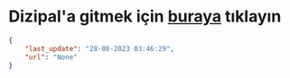 # Dizipal'a gitmek için [buraya](None) tıklayın
    
```json
{
    "last_update": "28-08-2023 03:46:29",
    "url": "None"
}
```